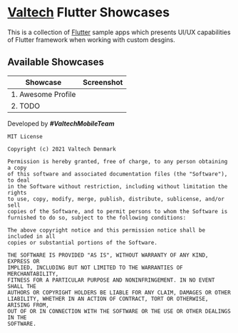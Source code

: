 
# [Valtech](https://www.valtech.com/) Flutter Showcases

This is a collection of [Flutter](https://flutter.dev/) sample apps which presents UI/UX capabilities of Flutter framework when working with custom desgins.

## Available Showcases

|Showcase  | Screenshot |
|--|--|
| 1. Awesome Profile |  |
| 2. TODO |  |


Developed by ***#ValtechMobileTeam***


```
MIT License

Copyright (c) 2021 Valtech Denmark

Permission is hereby granted, free of charge, to any person obtaining a copy
of this software and associated documentation files (the "Software"), to deal
in the Software without restriction, including without limitation the rights
to use, copy, modify, merge, publish, distribute, sublicense, and/or sell
copies of the Software, and to permit persons to whom the Software is
furnished to do so, subject to the following conditions:

The above copyright notice and this permission notice shall be included in all
copies or substantial portions of the Software.

THE SOFTWARE IS PROVIDED "AS IS", WITHOUT WARRANTY OF ANY KIND, EXPRESS OR
IMPLIED, INCLUDING BUT NOT LIMITED TO THE WARRANTIES OF MERCHANTABILITY,
FITNESS FOR A PARTICULAR PURPOSE AND NONINFRINGEMENT. IN NO EVENT SHALL THE
AUTHORS OR COPYRIGHT HOLDERS BE LIABLE FOR ANY CLAIM, DAMAGES OR OTHER
LIABILITY, WHETHER IN AN ACTION OF CONTRACT, TORT OR OTHERWISE, ARISING FROM,
OUT OF OR IN CONNECTION WITH THE SOFTWARE OR THE USE OR OTHER DEALINGS IN THE
SOFTWARE.

```
